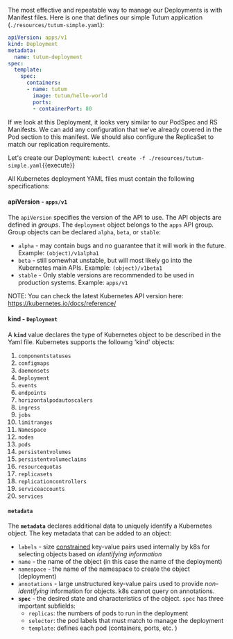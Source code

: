 The most effective and repeatable way to manage our Deployments is with Manifest files. Here is one that defines our simple Tutum application (`./resources/tutum-simple.yaml`):

```yaml
apiVersion: apps/v1
kind: Deployment
metadata:
  name: tutum-deployment
spec:
  template:
    spec:
      containers:
      - name: tutum
        image: tutum/hello-world
        ports:
        - containerPort: 80
```

If we look at this Deployment, it looks very similar to our PodSpec and RS Manifests. We can add any configuration that we've already covered in the Pod section to this manifest. We should also configure the ReplicaSet to match our replication requirements.

Let's create our Deployment: `kubectl create -f ./resources/tutum-simple.yaml`{{execute}}

All Kubernetes deployment YAML files must contain the following specifications:

#### **apiVersion** - `apps/v1`

The `apiVersion` specifies the version of the API to use. The API objects are defined in *groups*. The `deployment` object belongs to the `apps` API group. Group objects can be declared `alpha`, `beta`, or `stable`:
  * `alpha` - may contain bugs and no guarantee that it will work in the future. Example: `(object)/v1alpha1`
  * `beta` - still somewhat unstable, but will most likely go into the Kubernetes main APIs. Example: `(object)/v1beta1`
  * `stable` - Only stable versions are recommended to be used in production systems. Example: `apps/v1`

NOTE: You can check the latest Kubernetes API version here: https://kubernetes.io/docs/reference/

#### **kind** - `Deployment`
A **`kind`** value declares the type of Kubernetes object to be described in the Yaml file. Kubernetes supports the followng 'kind' objects:
  1. `componentstatuses`
  1. `configmaps`
  1. `daemonsets`
  1. `Deployment`
  1. `events`
  1. `endpoints`
  1. `horizontalpodautoscalers`
  1. `ingress`
  1. `jobs`
  1. `limitranges`
  1. `Namespace`
  1. `nodes`
  1. `pods`
  1. `persistentvolumes`
  1. `persistentvolumeclaims`
  1. `resourcequotas`
  1. `replicasets`
  1. `replicationcontrollers`
  1. `serviceaccounts`
  1. `services`

#### **`metadata`**
The **`metadata`** declares additional data to uniquely identify a Kubernetes object. The key metadata that can be added to an object:
  * `labels` - size [constrained](https://kubernetes.io/docs/concepts/overview/working-with-objects/labels/#syntax-and-character-set) key-value pairs used internally by k8s for selecting objects based on *identifying information*
  * `name` - the name of the object (in this case the name of the deployment)
  * `namespace` - the name of the namespace to create the object (deployment)
  * `annotations` - large unstructured key-value pairs used to provide *non-identifying* information for objects. k8s cannot query on annotations.
  * **`spec`** - the desired state and characteristics of the object. `spec` has three important subfields:
    - `replicas`: the numbers of pods to run in the deployment
    - `selector`: the pod labels that must match to manage the deployment
    - `template`: defines each pod (containers, ports, etc. )
